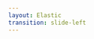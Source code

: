 ```yaml
---
layout: Elastic 
transition: slide-left
---
```


<template v-slot:left>

<div class="grid grid-cols-2 grid-gap-2 align-center">
  <div class="col-left">
    <img src="https://miro.medium.com/v2/resize:fit:686/1*myxfDjOcFa20brPOVPEJqw.png" />
  </div>
  <div class="col-right">
    <img src="https://encrypted-tbn0.gstatic.com/images?q=tbn:ANd9GcR5pMUP6uY0yi-BCKXNH4OtapeU_5kBwHH7IQ&s" />
  </div>
</div>

# How does `elastic` work?

`elastic` _collects_ the `records` and _organizes_ them into `documents`. A `document`
is the _basic unit of information_ which can be of heterogenous type starting from a
`text` -> `nested JSON` etc., Every `document` has two important properties

1. `data-type` -> the _type of the document_ which defines the type of the entity information which the document withelds
2. `id` -> the unique identifier of the document (_commonly `_id`_)
The documents are searched using `index` + `inverted-index`
</template>

<template v-slot:right>

# Jargons on `elastic`

* `cluster` -> collection of `elastic` running nodes (docker container)
  * `master-node` -> performs all Create, Update and Delete operation
  * `data-node` -> performs all Read operations
  * `client-node` -> captures the request and sends it to `master-node` / `data-node`
* `shards` -> meaning _small part of a whole_
  - `elastic` will _divide the `index` into _multiple pieces called `shard`_ which is hosted on the `nodes` within the `cluster`_
  - fully functional and independent
* `replica(s)` -> the copies of the primary shards for data nodes and failure tolerance
</template>
